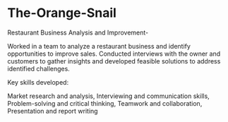 # The-Orange-Snail
 Restaurant Business Analysis and Improvement-
 
Worked in a team to analyze a restaurant business and identify opportunities to improve sales. Conducted interviews with the owner and customers to gather insights and developed feasible solutions to address identified challenges.
 
Key skills developed:

Market research and analysis,
Interviewing and communication skills,
Problem-solving and critical thinking,
Teamwork and collaboration,
Presentation and report writing
